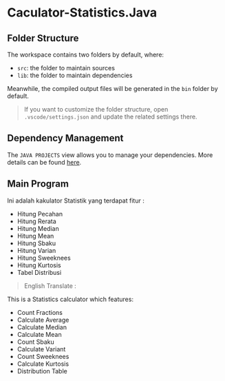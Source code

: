 # Caculator-Statistics.Java

## Folder Structure

The workspace contains two folders by default, where:

- `src`: the folder to maintain sources
- `lib`: the folder to maintain dependencies

Meanwhile, the compiled output files will be generated in the `bin` folder by default.

> If you want to customize the folder structure, open `.vscode/settings.json` and update the related settings there.

## Dependency Management

The `JAVA PROJECTS` view allows you to manage your dependencies. More details can be found [here](https://github.com/microsoft/vscode-java-dependency#manage-dependencies).

## Main Program

Ini adalah kakulator Statistik yang terdapat fitur :
- Hitung Pecahan
- Hitung Rerata
- Hitung Median
- Hitung Mean
- Hitung Sbaku
- Hitung Varian
- Hitung Sweeknees
- Hitung Kurtosis
- Tabel Distribusi

> English Translate :

This is a Statistics calculator which features:
- Count Fractions
- Calculate Average
- Calculate Median
- Calculate Mean
- Count Sbaku
- Calculate Variant
- Count Sweeknees
- Calculate Kurtosis
- Distribution Table
